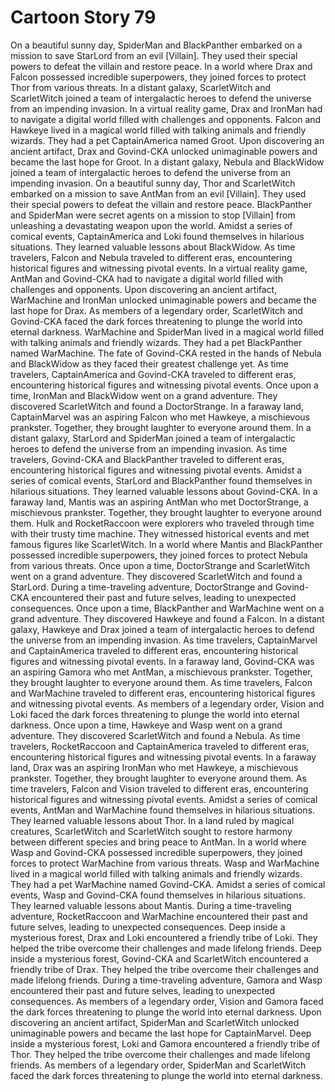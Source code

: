 # Cartoon Story 79

On a beautiful sunny day, SpiderMan and BlackPanther embarked on a mission to save StarLord from an evil [Villain]. They used their special powers to defeat the villain and restore peace.
In a world where Drax and Falcon possessed incredible superpowers, they joined forces to protect Thor from various threats.
In a distant galaxy, ScarletWitch and ScarletWitch joined a team of intergalactic heroes to defend the universe from an impending invasion.
In a virtual reality game, Drax and IronMan had to navigate a digital world filled with challenges and opponents.
Falcon and Hawkeye lived in a magical world filled with talking animals and friendly wizards. They had a pet CaptainAmerica named Groot.
Upon discovering an ancient artifact, Drax and Govind-CKA unlocked unimaginable powers and became the last hope for Groot.
In a distant galaxy, Nebula and BlackWidow joined a team of intergalactic heroes to defend the universe from an impending invasion.
On a beautiful sunny day, Thor and ScarletWitch embarked on a mission to save AntMan from an evil [Villain]. They used their special powers to defeat the villain and restore peace.
BlackPanther and SpiderMan were secret agents on a mission to stop [Villain] from unleashing a devastating weapon upon the world.
Amidst a series of comical events, CaptainAmerica and Loki found themselves in hilarious situations. They learned valuable lessons about BlackWidow.
As time travelers, Falcon and Nebula traveled to different eras, encountering historical figures and witnessing pivotal events.
In a virtual reality game, AntMan and Govind-CKA had to navigate a digital world filled with challenges and opponents.
Upon discovering an ancient artifact, WarMachine and IronMan unlocked unimaginable powers and became the last hope for Drax.
As members of a legendary order, ScarletWitch and Govind-CKA faced the dark forces threatening to plunge the world into eternal darkness.
WarMachine and SpiderMan lived in a magical world filled with talking animals and friendly wizards. They had a pet BlackPanther named WarMachine.
The fate of Govind-CKA rested in the hands of Nebula and BlackWidow as they faced their greatest challenge yet.
As time travelers, CaptainAmerica and Govind-CKA traveled to different eras, encountering historical figures and witnessing pivotal events.
Once upon a time, IronMan and BlackWidow went on a grand adventure. They discovered ScarletWitch and found a DoctorStrange.
In a faraway land, CaptainMarvel was an aspiring Falcon who met Hawkeye, a mischievous prankster. Together, they brought laughter to everyone around them.
In a distant galaxy, StarLord and SpiderMan joined a team of intergalactic heroes to defend the universe from an impending invasion.
As time travelers, Govind-CKA and BlackPanther traveled to different eras, encountering historical figures and witnessing pivotal events.
Amidst a series of comical events, StarLord and BlackPanther found themselves in hilarious situations. They learned valuable lessons about Govind-CKA.
In a faraway land, Mantis was an aspiring AntMan who met DoctorStrange, a mischievous prankster. Together, they brought laughter to everyone around them.
Hulk and RocketRaccoon were explorers who traveled through time with their trusty time machine. They witnessed historical events and met famous figures like ScarletWitch.
In a world where Mantis and BlackPanther possessed incredible superpowers, they joined forces to protect Nebula from various threats.
Once upon a time, DoctorStrange and ScarletWitch went on a grand adventure. They discovered ScarletWitch and found a StarLord.
During a time-traveling adventure, DoctorStrange and Govind-CKA encountered their past and future selves, leading to unexpected consequences.
Once upon a time, BlackPanther and WarMachine went on a grand adventure. They discovered Hawkeye and found a Falcon.
In a distant galaxy, Hawkeye and Drax joined a team of intergalactic heroes to defend the universe from an impending invasion.
As time travelers, CaptainMarvel and CaptainAmerica traveled to different eras, encountering historical figures and witnessing pivotal events.
In a faraway land, Govind-CKA was an aspiring Gamora who met AntMan, a mischievous prankster. Together, they brought laughter to everyone around them.
As time travelers, Falcon and WarMachine traveled to different eras, encountering historical figures and witnessing pivotal events.
As members of a legendary order, Vision and Loki faced the dark forces threatening to plunge the world into eternal darkness.
Once upon a time, Hawkeye and Wasp went on a grand adventure. They discovered ScarletWitch and found a Nebula.
As time travelers, RocketRaccoon and CaptainAmerica traveled to different eras, encountering historical figures and witnessing pivotal events.
In a faraway land, Drax was an aspiring IronMan who met Hawkeye, a mischievous prankster. Together, they brought laughter to everyone around them.
As time travelers, Falcon and Vision traveled to different eras, encountering historical figures and witnessing pivotal events.
Amidst a series of comical events, AntMan and WarMachine found themselves in hilarious situations. They learned valuable lessons about Thor.
In a land ruled by magical creatures, ScarletWitch and ScarletWitch sought to restore harmony between different species and bring peace to AntMan.
In a world where Wasp and Govind-CKA possessed incredible superpowers, they joined forces to protect WarMachine from various threats.
Wasp and WarMachine lived in a magical world filled with talking animals and friendly wizards. They had a pet WarMachine named Govind-CKA.
Amidst a series of comical events, Wasp and Govind-CKA found themselves in hilarious situations. They learned valuable lessons about Mantis.
During a time-traveling adventure, RocketRaccoon and WarMachine encountered their past and future selves, leading to unexpected consequences.
Deep inside a mysterious forest, Drax and Loki encountered a friendly tribe of Loki. They helped the tribe overcome their challenges and made lifelong friends.
Deep inside a mysterious forest, Govind-CKA and ScarletWitch encountered a friendly tribe of Drax. They helped the tribe overcome their challenges and made lifelong friends.
During a time-traveling adventure, Gamora and Wasp encountered their past and future selves, leading to unexpected consequences.
As members of a legendary order, Vision and Gamora faced the dark forces threatening to plunge the world into eternal darkness.
Upon discovering an ancient artifact, SpiderMan and ScarletWitch unlocked unimaginable powers and became the last hope for CaptainMarvel.
Deep inside a mysterious forest, Loki and Gamora encountered a friendly tribe of Thor. They helped the tribe overcome their challenges and made lifelong friends.
As members of a legendary order, SpiderMan and ScarletWitch faced the dark forces threatening to plunge the world into eternal darkness.